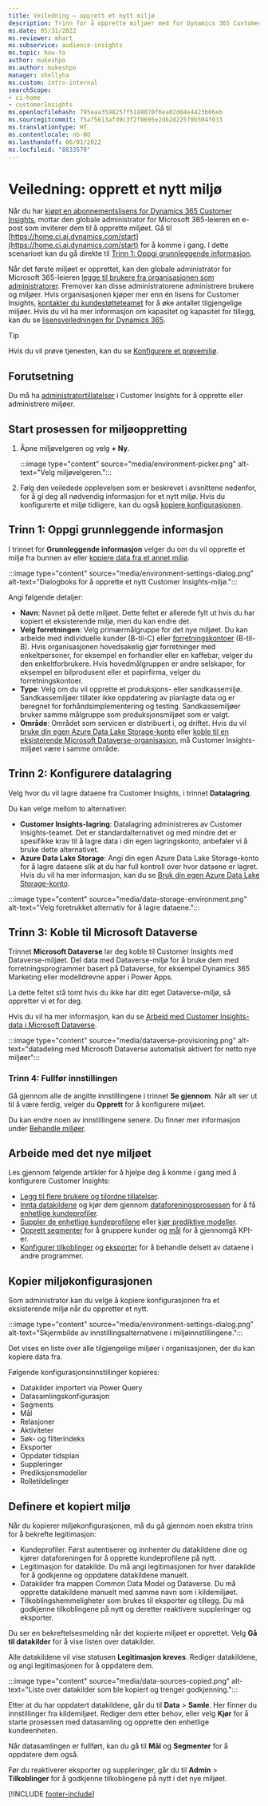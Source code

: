 ```yaml
---
title: Veiledning – opprett et nytt miljø
description: Trinn for å opprette miljøer med for Dynamics 365 Customer Insights.
ms.date: 05/31/2022
ms.reviewer: mhart
ms.subservice: audience-insights
ms.topic: how-to
author: mukeshpo
ms.author: mukeshpo
manager: shellyha
ms.custom: intro-internal
searchScope:
- ci-home
- customerInsights
ms.openlocfilehash: 795eaa3598257f5188070f6ea02d04e4423b66eb
ms.sourcegitcommit: f5af5613afd9c3f2f0695e2d62d225f0b504f033
ms.translationtype: HT
ms.contentlocale: nb-NO
ms.lasthandoff: 06/01/2022
ms.locfileid: "8833570"
---
```

# <a name="how-to-create-a-new-environment"></a>Veiledning: opprett et nytt miljø

Når du har [kjøpt en abonnementslisens for Dynamics 365 Customer Insights](paid-license.md), mottar den globale administrator for Microsoft 365-leieren en e-post som inviterer dem til å opprette miljøet. Gå til [https://home.ci.ai.dynamics.com/start](https://home.ci.ai.dynamics.com/start) for å komme i gang. I dette scenarioet kan du gå direkte til [Trinn 1: Oppgi grunnleggende informasjon](#step-1-provide-basic-information).

Når det første miljøet er opprettet, kan den globale administrator for Microsoft 365-leieren [legge til brukere fra organisasjonen som administratorer](permissions.md). Fremover kan disse administratorene administrere brukere og miljøer. Hvis organisasjonen kjøper mer enn én lisens for Customer Insights, [kontakter du kundestøtteteamet](https://go.microsoft.com/fwlink/?linkid=2079641) for å øke antallet tilgjengelige miljøer. Hvis du vil ha mer informasjon om kapasitet og kapasitet for tillegg, kan du se [lisensveiledningen for Dynamics 365](https://go.microsoft.com/fwlink/?LinkId=866544).

> [!TIP]
> Hvis du vil prøve tjenesten, kan du se [Konfigurere et prøvemiljø](trial-signup.md).

## <a name="prerequisites"></a>Forutsetning

Du må ha [administratortillatelser](permissions.md) i Customer Insights for å opprette eller administrere miljøer.

## <a name="start-the-environment-creation-process"></a>Start prosessen for miljøoppretting

1. Åpne miljøvelgeren og velg **+ Ny**.
  
   :::image type="content" source="media/environment-picker.png" alt-text="Velg miljøvelgeren.":::

1. Følg den veiledede opplevelsen som er beskrevet i avsnittene nedenfor, for å gi deg all nødvendig informasjon for et nytt miljø. Hvis du konfigurerte et miljø tidligere, kan du også [kopiere konfigurasjonen](#copy-the-environment-configuration).

## <a name="step-1-provide-basic-information"></a>Trinn 1: Oppgi grunnleggende informasjon

I trinnet for **Grunnleggende informasjon** velger du om du vil opprette et miljø fra bunnen av eller [kopiere data fra et annet miljø](#copy-the-environment-configuration).

   :::image type="content" source="media/environment-settings-dialog.png" alt-text="Dialogboks for å opprette et nytt Customer Insights-miljø.":::

Angi følgende detaljer:

- **Navn**: Navnet på dette miljøet. Dette feltet er allerede fylt ut hvis du har kopiert et eksisterende miljø, men du kan endre det.
- **Velg forretningen**: Velg primærmålgruppe for det nye miljøet. Du kan arbeide med individuelle kunder (B-til-C) eller [forretningskontoer](work-with-business-accounts.md) (B-til-B). Hvis organisasjonen hovedsakelig gjør forretninger med enkeltpersoner, for eksempel en forhandler eller en kaffebar, velger du den enkeltforbrukere. Hvis hovedmålgruppen er andre selskaper, for eksempel en bilprodusent eller et papirfirma, velger du forretningskontoer.
- **Type**: Velg om du vil opprette et produksjons- eller sandkassemiljø. Sandkassemiljøer tillater ikke oppdatering av planlagte data og er beregnet for forhåndsimplementering og testing. Sandkassemiljøer bruker samme målgruppe som produksjonsmiljøet som er valgt.
- **Område**: Området som servicen er distribuert i, og driftet. Hvis du vil [bruke din egen Azure Data Lake Storage-konto](own-data-lake-storage.md) eller [koble til en eksisterende Microsoft Dataverse-organisasjon](customer-insights-dataverse.md), må Customer Insights-miljøet være i samme område.

## <a name="step-2-configure-data-storage"></a>Trinn 2: Konfigurere datalagring

Velg hvor du vil lagre dataene fra Customer Insights, i trinnet **Datalagring**.

Du kan velge mellom to alternativer:

- **Customer Insights-lagring**: Datalagring administreres av Customer Insights-teamet. Det er standardalternativet og med mindre det er spesifikke krav til å lagre data i din egen lagringskonto, anbefaler vi å bruke dette alternativet.
- **Azure Data Lake Storage**: Angi din egen Azure Data Lake Storage-konto for å lagre dataene slik at du har full kontroll over hvor dataene er lagret. Hvis du vil ha mer informasjon, kan du se [Bruk din egen Azure Data Lake Storage-konto](own-data-lake-storage.md).

:::image type="content" source="media/data-storage-environment.png" alt-text="Velg foretrukket alternativ for å lagre dataene.":::

## <a name="step-3-connect-to-microsoft-dataverse"></a>Trinn 3: Koble til Microsoft Dataverse

Trinnet **Microsoft Dataverse** lar deg koble til Customer Insights med Dataverse-miljøet. Del data med Dataverse-miljø for å bruke dem med forretningsprogrammer basert på Dataverse, for eksempel Dynamics 365 Marketing eller modelldrevne apper i Power Apps.

La dette feltet stå tomt hvis du ikke har ditt eget Dataverse-miljø, så oppretter vi et for deg.

Hvis du vil ha mer informasjon, kan du se [Arbeid med Customer Insights-data i Microsoft Dataverse](customer-insights-dataverse.md).

:::image type="content" source="media/dataverse-provisioning.png" alt-text="datadeling med Microsoft Dataverse automatisk aktivert for netto nye miljøer":::

### <a name="step-4-finalize-the-settings"></a>Trinn 4: Fullfør innstillingen

Gå gjennom alle de angitte innstillingene i trinnet **Se gjennom**. Når alt ser ut til å være ferdig, velger du **Opprett** for å konfigurere miljøet.

Du kan endre noen av innstillingene senere. Du finner mer informasjon under [Behandle miljøer](manage-environments.md).

## <a name="work-with-your-new-environment"></a>Arbeide med det nye miljøet

Les gjennom følgende artikler for å hjelpe deg å komme i gang med å konfigurere Customer Insights:

- [Legg til flere brukere og tilordne tillatelser](permissions.md).
- [Innta datakildene](data-sources.md) og kjør dem gjennom [dataforeningsprosessen](data-unification.md) for å få [enhetlige kundeprofiler](customer-profiles.md).
- [Suppler de enhetlige kundeprofilene](enrichment-hub.md) eller [kjør prediktive modeller](predictions-overview.md).
- [Opprett segmenter](segments.md) for å gruppere kunder og [mål](measures.md) for å gjennomgå KPI-er.
- [Konfigurer tilkoblinger](connections.md) og [eksporter](export-destinations.md) for å behandle delsett av dataene i andre programmer.

## <a name="copy-the-environment-configuration"></a>Kopier miljøkonfigurasjonen

Som administrator kan du velge å kopiere konfigurasjonen fra et eksisterende miljø når du oppretter et nytt.

:::image type="content" source="media/environment-settings-dialog.png" alt-text="Skjermbilde av innstillingsalternativene i miljøinnstillingene.":::

Det vises en liste over alle tilgjengelige miljøer i organisasjonen, der du kan kopiere data fra.

Følgende konfigurasjonsinnstillinger kopieres:

- Datakilder importert via Power Query
- Datasamlingskonfigurasjon
- Segments
- Mål
- Relasjoner
- Aktiviteter
- Søk- og filterindeks
- Eksporter
- Oppdater tidsplan
- Suppleringer
- Prediksjonsmodeller
- Rolletildelinger

## <a name="set-up-a-copied-environment"></a>Definere et kopiert miljø

Når du kopierer miljøkonfigurasjonen, må du gå gjennom noen ekstra trinn for å bekrefte legitimasjon:

- Kundeprofiler. Først autentiserer og innhenter du datakildene dine og kjører dataforeningen for å opprette kundeprofilene på nytt.
- Legitimasjon for datakilde. Du må angi legitimasjonen for hver datakilde for å godkjenne og oppdatere datakildene manuelt.
- Datakilder fra mappen Common Data Model og Dataverse. Du må opprette datakildene manuelt med samme navn som i kildemiljøet.
- Tilkoblingshemmeligheter som brukes til eksporter og tillegg. Du må godkjenne tilkoblingene på nytt og deretter reaktivere suppleringer og eksporter.

Du ser en bekreftelsesmelding når det kopierte miljøet er opprettet. Velg **Gå til datakilder** for å vise listen over datakilder.

Alle datakildene vil vise statusen **Legitimasjon kreves**. Rediger datakildene, og angi legitimasjonen for å oppdatere dem.

:::image type="content" source="media/data-sources-copied.png" alt-text="Liste over datakilder som ble kopiert og trenger godkjenning.":::

Etter at du har oppdatert datakildene, går du til **Data** > **Samle**. Her finner du innstillinger fra kildemiljøet. Rediger dem etter behov, eller velg **Kjør** for å starte prosessen med datasamling og opprette den enhetlige kundeenheten.

Når datasamlingen er fullført, kan du gå til **Mål** og **Segmenter** for å oppdatere dem også.

Før du reaktiverer eksporter og suppleringer, går du til **Admin** > **Tilkoblinger** for å godkjenne tilkoblingene på nytt i det nye miljøet.

[!INCLUDE [footer-include](includes/footer-banner.md)]
